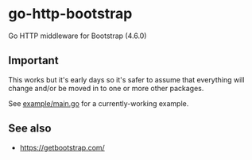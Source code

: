 # go-http-bootstrap

Go HTTP middleware for Bootstrap (4.6.0)

## Important

This works but it's early days so it's safer to assume that everything will change and/or be moved in to one or more other packages.

See [example/main.go](example/main.go) for a currently-working example.

## See also

* https://getbootstrap.com/
